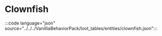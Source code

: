 # Clownfish

:::code language="json" source="../../../VanilliaBehaviorPack/loot_tables/entities/clownfish.json":::